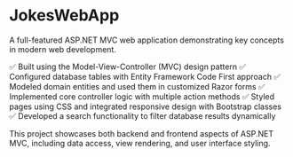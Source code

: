 # JokesWebApp

A full-featured ASP.NET MVC web application demonstrating key concepts in modern web development.

✅ Built using the Model-View-Controller (MVC) design pattern
✅ Configured database tables with Entity Framework Code First approach
✅ Modeled domain entities and used them in customized Razor forms
✅ Implemented core controller logic with multiple action methods
✅ Styled pages using CSS and integrated responsive design with Bootstrap classes
✅ Developed a search functionality to filter database results dynamically

This project showcases both backend and frontend aspects of ASP.NET MVC, including data access, view rendering, and user interface styling.
